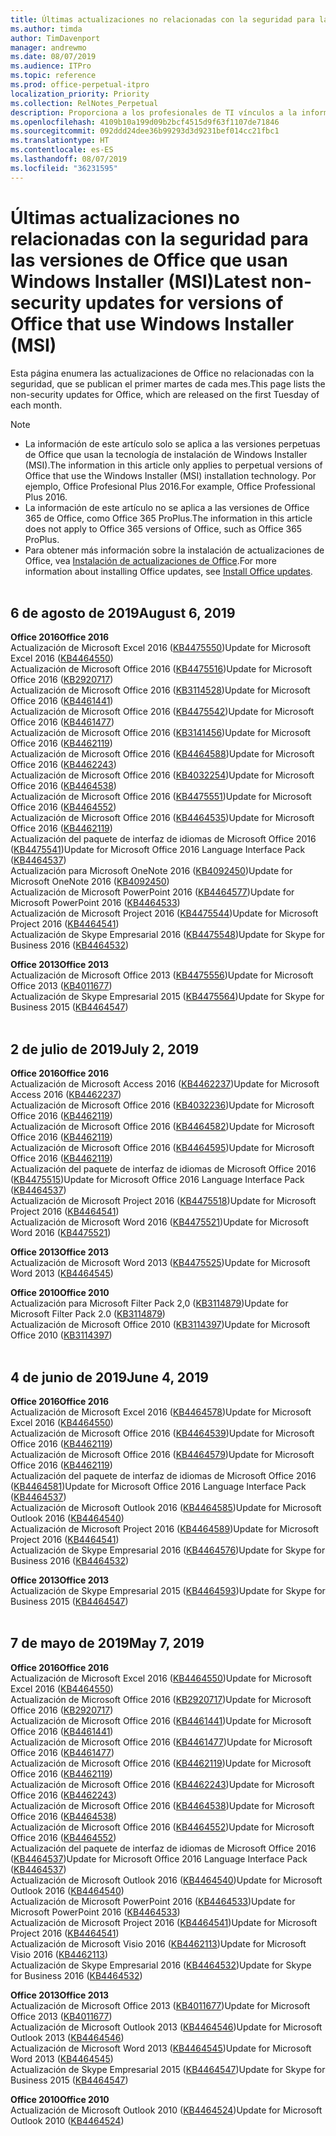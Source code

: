 ```yaml
---
title: Últimas actualizaciones no relacionadas con la seguridad para las versiones de Office que usan Windows Installer (MSI)
ms.author: timda
author: TimDavenport
manager: andrewmo
ms.date: 08/07/2019
ms.audience: ITPro
ms.topic: reference
ms.prod: office-perpetual-itpro
localization_priority: Priority
ms.collection: RelNotes_Perpetual
description: Proporciona a los profesionales de TI vínculos a la información de las últimas actualizaciones no relacionadas con la seguridad de las versiones perpetuas de Office 2016, Office 2013 y Office 2010.
ms.openlocfilehash: 4109b10a199d09b2bcf4515d9f63f1107de71846
ms.sourcegitcommit: 092ddd24dee36b99293d3d9231bef014cc21fbc1
ms.translationtype: HT
ms.contentlocale: es-ES
ms.lasthandoff: 08/07/2019
ms.locfileid: "36231595"
---
```

# <a name="latest-non-security-updates-for-versions-of-office-that-use-windows-installer-msi"></a><span data-ttu-id="1733e-103">Últimas actualizaciones no relacionadas con la seguridad para las versiones de Office que usan Windows Installer (MSI)</span><span class="sxs-lookup"><span data-stu-id="1733e-103">Latest non-security updates for versions of Office that use Windows Installer (MSI)</span></span>

<span data-ttu-id="1733e-104">Esta página enumera las actualizaciones de Office no relacionadas con la seguridad, que se publican el primer martes de cada mes.</span><span class="sxs-lookup"><span data-stu-id="1733e-104">This page lists the non-security updates for Office, which are released on the first Tuesday of each month.</span></span>

> [!NOTE]
> - <span data-ttu-id="1733e-105">La información de este artículo solo se aplica a las versiones perpetuas de Office que usan la tecnología de instalación de Windows Installer (MSI).</span><span class="sxs-lookup"><span data-stu-id="1733e-105">The information in this article only applies to perpetual versions of Office that use the Windows Installer (MSI) installation technology.</span></span> <span data-ttu-id="1733e-106">Por ejemplo, Office Profesional Plus 2016.</span><span class="sxs-lookup"><span data-stu-id="1733e-106">For example, Office Professional Plus 2016.</span></span>
> - <span data-ttu-id="1733e-107">La información de este artículo no se aplica a las versiones de Office 365 de Office, como Office 365 ProPlus.</span><span class="sxs-lookup"><span data-stu-id="1733e-107">The information in this article does not apply to Office 365 versions of Office, such as Office 365 ProPlus.</span></span>
> - <span data-ttu-id="1733e-108">Para obtener más información sobre la instalación de actualizaciones de Office, vea [Instalación de actualizaciones de Office](https://support.office.com/article/2ab296f3-7f03-43a2-8e50-46de917611c5).</span><span class="sxs-lookup"><span data-stu-id="1733e-108">For more information about installing Office updates, see [Install Office updates](https://support.office.com/article/2ab296f3-7f03-43a2-8e50-46de917611c5).</span></span>
<br/><br/>

## <a name="august-6-2019"></a><span data-ttu-id="1733e-109">6 de agosto de 2019</span><span class="sxs-lookup"><span data-stu-id="1733e-109">August 6, 2019</span></span>

<span data-ttu-id="1733e-110">**Office 2016**</span><span class="sxs-lookup"><span data-stu-id="1733e-110">**Office 2016**</span></span><br/>
<span data-ttu-id="1733e-111">Actualización de Microsoft Excel 2016 ([KB4475550](https://support.microsoft.com/help/4475550))</span><span class="sxs-lookup"><span data-stu-id="1733e-111">Update for Microsoft Excel 2016 ([KB4464550](https://support.microsoft.com/help/4475550))</span></span><br/>
<span data-ttu-id="1733e-112">Actualización de Microsoft Office 2016 ([KB4475516](https://support.microsoft.com/help/4475516))</span><span class="sxs-lookup"><span data-stu-id="1733e-112">Update for Microsoft Office 2016 ([KB2920717](https://support.microsoft.com/help/4475516))</span></span><br/>
<span data-ttu-id="1733e-113">Actualización de Microsoft Office 2016 ([KB3114528](https://support.microsoft.com/help/3114528))</span><span class="sxs-lookup"><span data-stu-id="1733e-113">Update for Microsoft Office 2016 ([KB4461441](https://support.microsoft.com/help/3114528))</span></span><br/>
<span data-ttu-id="1733e-114">Actualización de Microsoft Office 2016 ([KB4475542](https://support.microsoft.com/help/4475542))</span><span class="sxs-lookup"><span data-stu-id="1733e-114">Update for Microsoft Office 2016 ([KB4461477](https://support.microsoft.com/help/4475542))</span></span><br/>
<span data-ttu-id="1733e-115">Actualización de Microsoft Office 2016 ([KB3141456](https://support.microsoft.com/help/3141456))</span><span class="sxs-lookup"><span data-stu-id="1733e-115">Update for Microsoft Office 2016 ([KB4462119](https://support.microsoft.com/help/3141456))</span></span><br/>
<span data-ttu-id="1733e-116">Actualización de Microsoft Office 2016 ([KB4464588](https://support.microsoft.com/help/4464588))</span><span class="sxs-lookup"><span data-stu-id="1733e-116">Update for Microsoft Office 2016 ([KB4462243](https://support.microsoft.com/help/4464588))</span></span><br/>
<span data-ttu-id="1733e-117">Actualización de Microsoft Office 2016 ([KB4032254](https://support.microsoft.com/help/4032254))</span><span class="sxs-lookup"><span data-stu-id="1733e-117">Update for Microsoft Office 2016 ([KB4464538](https://support.microsoft.com/help/4032254))</span></span><br/>
<span data-ttu-id="1733e-118">Actualización de Microsoft Office 2016 ([KB4475551](https://support.microsoft.com/help/4475551))</span><span class="sxs-lookup"><span data-stu-id="1733e-118">Update for Microsoft Office 2016 ([KB4464552](https://support.microsoft.com/help/4475551))</span></span><br/>
<span data-ttu-id="1733e-119">Actualización de Microsoft Office 2016 ([KB4464535](https://support.microsoft.com/help/4464535))</span><span class="sxs-lookup"><span data-stu-id="1733e-119">Update for Microsoft Office 2016 ([KB4462119](https://support.microsoft.com/help/4464535))</span></span><br/>
<span data-ttu-id="1733e-120">Actualización del paquete de interfaz de idiomas de Microsoft Office 2016 ([KB4475541](https://support.microsoft.com/help/4475541))</span><span class="sxs-lookup"><span data-stu-id="1733e-120">Update for Microsoft Office 2016 Language Interface Pack ([KB4464537](https://support.microsoft.com/help/4475541))</span></span><br/>
<span data-ttu-id="1733e-121">Actualización para Microsoft OneNote 2016 ([KB4092450](https://support.microsoft.com/help/4092450))</span><span class="sxs-lookup"><span data-stu-id="1733e-121">Update for Microsoft OneNote 2016 ([KB4092450](https://support.microsoft.com/help/4092450))</span></span><br/>
<span data-ttu-id="1733e-122">Actualización de Microsoft PowerPoint 2016 ([KB4464577](https://support.microsoft.com/help/4464577))</span><span class="sxs-lookup"><span data-stu-id="1733e-122">Update for Microsoft PowerPoint 2016 ([KB4464533](https://support.microsoft.com/help/4464577))</span></span><br/>
<span data-ttu-id="1733e-123">Actualización de Microsoft Project 2016 ([KB4475544](https://support.microsoft.com/help/4475544))</span><span class="sxs-lookup"><span data-stu-id="1733e-123">Update for Microsoft Project 2016 ([KB4464541](https://support.microsoft.com/help/4475544))</span></span><br/>
<span data-ttu-id="1733e-124">Actualización de Skype Empresarial 2016 ([KB4475548](https://support.microsoft.com/help/4475548))</span><span class="sxs-lookup"><span data-stu-id="1733e-124">Update for Skype for Business 2016 ([KB4464532](https://support.microsoft.com/help/4475548))</span></span><br/>

<span data-ttu-id="1733e-125">**Office 2013**</span><span class="sxs-lookup"><span data-stu-id="1733e-125">**Office 2013**</span></span><br/>
<span data-ttu-id="1733e-126">Actualización de Microsoft Office 2013 ([KB4475556](https://support.microsoft.com/help/4475556))</span><span class="sxs-lookup"><span data-stu-id="1733e-126">Update for Microsoft Office 2013 ([KB4011677](https://support.microsoft.com/help/4475556))</span></span><br/>
<span data-ttu-id="1733e-127">Actualización de Skype Empresarial 2015 ([KB4475564](https://support.microsoft.com/help/4475564))</span><span class="sxs-lookup"><span data-stu-id="1733e-127">Update for Skype for Business 2015 ([KB4464547](https://support.microsoft.com/help/4475564))</span></span><br/><br/>



## <a name="july-2-2019"></a><span data-ttu-id="1733e-128">2 de julio de 2019</span><span class="sxs-lookup"><span data-stu-id="1733e-128">July 2, 2019</span></span>

<span data-ttu-id="1733e-129">**Office 2016**</span><span class="sxs-lookup"><span data-stu-id="1733e-129">**Office 2016**</span></span><br/>
<span data-ttu-id="1733e-130">Actualización de Microsoft Access 2016 ([KB4462237](https://support.microsoft.com/help/4462237))</span><span class="sxs-lookup"><span data-stu-id="1733e-130">Update for Microsoft Access 2016 ([KB4462237](https://support.microsoft.com/help/4462237))</span></span><br/>
<span data-ttu-id="1733e-131">Actualización de Microsoft Office 2016 ([KB4032236](https://support.microsoft.com/help/4032236))</span><span class="sxs-lookup"><span data-stu-id="1733e-131">Update for Microsoft Office 2016 ([KB4462119](https://support.microsoft.com/help/4032236))</span></span><br/>
<span data-ttu-id="1733e-132">Actualización de Microsoft Office 2016 ([KB4464582](https://support.microsoft.com/help/4464582))</span><span class="sxs-lookup"><span data-stu-id="1733e-132">Update for Microsoft Office 2016 ([KB4462119](https://support.microsoft.com/help/4464582))</span></span><br/>
<span data-ttu-id="1733e-133">Actualización de Microsoft Office 2016 ([KB4464595](https://support.microsoft.com/help/4464595))</span><span class="sxs-lookup"><span data-stu-id="1733e-133">Update for Microsoft Office 2016 ([KB4462119](https://support.microsoft.com/help/4464595))</span></span><br/>
<span data-ttu-id="1733e-134">Actualización del paquete de interfaz de idiomas de Microsoft Office 2016 ([KB4475515](https://support.microsoft.com/help/4475515))</span><span class="sxs-lookup"><span data-stu-id="1733e-134">Update for Microsoft Office 2016 Language Interface Pack ([KB4464537](https://support.microsoft.com/help/4475515))</span></span><br/>
<span data-ttu-id="1733e-135">Actualización de Microsoft Project 2016 ([KB4475518](https://support.microsoft.com/help/4475518))</span><span class="sxs-lookup"><span data-stu-id="1733e-135">Update for Microsoft Project 2016 ([KB4464541](https://support.microsoft.com/help/4475518))</span></span><br/>
<span data-ttu-id="1733e-136">Actualización de Microsoft Word 2016 ([KB4475521](https://support.microsoft.com/help/4475521))</span><span class="sxs-lookup"><span data-stu-id="1733e-136">Update for Microsoft Word 2016 ([KB4475521](https://support.microsoft.com/help/4475521))</span></span><br/>


<span data-ttu-id="1733e-137">**Office 2013**</span><span class="sxs-lookup"><span data-stu-id="1733e-137">**Office 2013**</span></span><br/>
<span data-ttu-id="1733e-138">Actualización de Microsoft Word 2013 ([KB4475525](https://support.microsoft.com/help/4475525))</span><span class="sxs-lookup"><span data-stu-id="1733e-138">Update for Microsoft Word 2013 ([KB4464545](https://support.microsoft.com/help/4475525))</span></span><br/>


<span data-ttu-id="1733e-139">**Office 2010**</span><span class="sxs-lookup"><span data-stu-id="1733e-139">**Office 2010**</span></span><br/>
<span data-ttu-id="1733e-140">Actualización para Microsoft Filter Pack 2,0 ([KB3114879](https://support.microsoft.com/help/3114879))</span><span class="sxs-lookup"><span data-stu-id="1733e-140">Update for Microsoft Filter Pack 2.0 ([KB3114879](https://support.microsoft.com/help/3114879))</span></span><br/><span data-ttu-id="1733e-141">Actualización de Microsoft Office 2010 ([KB3114397](https://support.microsoft.com/help/3114397))</span><span class="sxs-lookup"><span data-stu-id="1733e-141">Update for Microsoft Office 2010 ([KB3114397](https://support.microsoft.com/help/3114397))</span></span><br/><br/>

## <a name="june-4-2019"></a><span data-ttu-id="1733e-142">4 de junio de 2019</span><span class="sxs-lookup"><span data-stu-id="1733e-142">June 4, 2019</span></span>

<span data-ttu-id="1733e-143">**Office 2016**</span><span class="sxs-lookup"><span data-stu-id="1733e-143">**Office 2016**</span></span><br/>
<span data-ttu-id="1733e-144">Actualización de Microsoft Excel 2016 ([KB4464578](https://support.microsoft.com/help/4464578))</span><span class="sxs-lookup"><span data-stu-id="1733e-144">Update for Microsoft Excel 2016 ([KB4464550](https://support.microsoft.com/help/4464578))</span></span><br/>
<span data-ttu-id="1733e-145">Actualización de Microsoft Office 2016 ([KB4464539](https://support.microsoft.com/help/4464539))</span><span class="sxs-lookup"><span data-stu-id="1733e-145">Update for Microsoft Office 2016 ([KB4462119](https://support.microsoft.com/help/4464539))</span></span><br/>
<span data-ttu-id="1733e-146">Actualización de Microsoft Office 2016 ([KB4464579](https://support.microsoft.com/help/4464579))</span><span class="sxs-lookup"><span data-stu-id="1733e-146">Update for Microsoft Office 2016 ([KB4462119](https://support.microsoft.com/help/4464579))</span></span><br/>
<span data-ttu-id="1733e-147">Actualización del paquete de interfaz de idiomas de Microsoft Office 2016 ([KB4464581](https://support.microsoft.com/help/4464581))</span><span class="sxs-lookup"><span data-stu-id="1733e-147">Update for Microsoft Office 2016 Language Interface Pack ([KB4464537](https://support.microsoft.com/help/4464581))</span></span><br/>
<span data-ttu-id="1733e-148">Actualización de Microsoft Outlook 2016 ([KB4464585](https://support.microsoft.com/help/4464585))</span><span class="sxs-lookup"><span data-stu-id="1733e-148">Update for Microsoft Outlook 2016 ([KB4464540](https://support.microsoft.com/help/4464585))</span></span><br/>
<span data-ttu-id="1733e-149">Actualización de Microsoft Project 2016 ([KB4464589](https://support.microsoft.com/help/4464589))</span><span class="sxs-lookup"><span data-stu-id="1733e-149">Update for Microsoft Project 2016 ([KB4464541](https://support.microsoft.com/help/4464589))</span></span><br/>
<span data-ttu-id="1733e-150">Actualización de Skype Empresarial 2016 ([KB4464576](https://support.microsoft.com/help/4464576))</span><span class="sxs-lookup"><span data-stu-id="1733e-150">Update for Skype for Business 2016 ([KB4464532](https://support.microsoft.com/help/4464576))</span></span><br/>

<span data-ttu-id="1733e-151">**Office 2013**</span><span class="sxs-lookup"><span data-stu-id="1733e-151">**Office 2013**</span></span><br/>
<span data-ttu-id="1733e-152">Actualización de Skype Empresarial 2015 ([KB4464593](https://support.microsoft.com/help/4464593))</span><span class="sxs-lookup"><span data-stu-id="1733e-152">Update for Skype for Business 2015 ([KB4464547](https://support.microsoft.com/help/4464593))</span></span><br/>
<br/>
## <a name="may-7-2019"></a><span data-ttu-id="1733e-153">7 de mayo de 2019</span><span class="sxs-lookup"><span data-stu-id="1733e-153">May 7, 2019</span></span>

<span data-ttu-id="1733e-154">**Office 2016**</span><span class="sxs-lookup"><span data-stu-id="1733e-154">**Office 2016**</span></span><br/>
<span data-ttu-id="1733e-155">Actualización de Microsoft Excel 2016 ([KB4464550](https://support.microsoft.com/help/4464550))</span><span class="sxs-lookup"><span data-stu-id="1733e-155">Update for Microsoft Excel 2016 ([KB4464550](https://support.microsoft.com/help/4464550))</span></span><br/>
<span data-ttu-id="1733e-156">Actualización de Microsoft Office 2016 ([KB2920717](https://support.microsoft.com/help/2920717))</span><span class="sxs-lookup"><span data-stu-id="1733e-156">Update for Microsoft Office 2016 ([KB2920717](https://support.microsoft.com/help/2920717))</span></span><br/>
<span data-ttu-id="1733e-157">Actualización de Microsoft Office 2016 ([KB4461441](https://support.microsoft.com/help/4461441))</span><span class="sxs-lookup"><span data-stu-id="1733e-157">Update for Microsoft Office 2016 ([KB4461441](https://support.microsoft.com/help/4461441))</span></span><br/>
<span data-ttu-id="1733e-158">Actualización de Microsoft Office 2016 ([KB4461477](https://support.microsoft.com/help/4461477))</span><span class="sxs-lookup"><span data-stu-id="1733e-158">Update for Microsoft Office 2016 ([KB4461477](https://support.microsoft.com/help/4461477))</span></span><br/>
<span data-ttu-id="1733e-159">Actualización de Microsoft Office 2016 ([KB4462119](https://support.microsoft.com/help/4462119))</span><span class="sxs-lookup"><span data-stu-id="1733e-159">Update for Microsoft Office 2016 ([KB4462119](https://support.microsoft.com/help/4462119))</span></span><br/>
<span data-ttu-id="1733e-160">Actualización de Microsoft Office 2016 ([KB4462243](https://support.microsoft.com/help/4462243))</span><span class="sxs-lookup"><span data-stu-id="1733e-160">Update for Microsoft Office 2016 ([KB4462243](https://support.microsoft.com/help/4462243))</span></span><br/>
<span data-ttu-id="1733e-161">Actualización de Microsoft Office 2016 ([KB4464538](https://support.microsoft.com/help/4464538))</span><span class="sxs-lookup"><span data-stu-id="1733e-161">Update for Microsoft Office 2016 ([KB4464538](https://support.microsoft.com/help/4464538))</span></span><br/>
<span data-ttu-id="1733e-162">Actualización de Microsoft Office 2016 ([KB4464552](https://support.microsoft.com/help/4464552))</span><span class="sxs-lookup"><span data-stu-id="1733e-162">Update for Microsoft Office 2016 ([KB4464552](https://support.microsoft.com/help/4464552))</span></span><br/>
<span data-ttu-id="1733e-163">Actualización del paquete de interfaz de idiomas de Microsoft Office 2016 ([KB4464537](https://support.microsoft.com/help/4464537))</span><span class="sxs-lookup"><span data-stu-id="1733e-163">Update for Microsoft Office 2016 Language Interface Pack ([KB4464537](https://support.microsoft.com/help/4464537))</span></span><br/>
<span data-ttu-id="1733e-164">Actualización de Microsoft Outlook 2016 ([KB4464540](https://support.microsoft.com/help/4464540))</span><span class="sxs-lookup"><span data-stu-id="1733e-164">Update for Microsoft Outlook 2016 ([KB4464540](https://support.microsoft.com/help/4464540))</span></span><br/>
<span data-ttu-id="1733e-165">Actualización de Microsoft PowerPoint 2016 ([KB4464533](https://support.microsoft.com/help/4464533))</span><span class="sxs-lookup"><span data-stu-id="1733e-165">Update for Microsoft PowerPoint 2016 ([KB4464533](https://support.microsoft.com/help/4464533))</span></span><br/>
<span data-ttu-id="1733e-166">Actualización de Microsoft Project 2016 ([KB4464541](https://support.microsoft.com/help/4464541))</span><span class="sxs-lookup"><span data-stu-id="1733e-166">Update for Microsoft Project 2016 ([KB4464541](https://support.microsoft.com/help/4464541))</span></span><br/>
<span data-ttu-id="1733e-167">Actualización de Microsoft Visio 2016 ([KB4462113](https://support.microsoft.com/help/4462113))</span><span class="sxs-lookup"><span data-stu-id="1733e-167">Update for Microsoft Visio 2016 ([KB4462113](https://support.microsoft.com/help/4462113))</span></span><br/>
<span data-ttu-id="1733e-168">Actualización de Skype Empresarial 2016 ([KB4464532](https://support.microsoft.com/help/4464532))</span><span class="sxs-lookup"><span data-stu-id="1733e-168">Update for Skype for Business 2016 ([KB4464532](https://support.microsoft.com/help/4464532))</span></span><br/>

<span data-ttu-id="1733e-169">**Office 2013**</span><span class="sxs-lookup"><span data-stu-id="1733e-169">**Office 2013**</span></span><br/>
<span data-ttu-id="1733e-170">Actualización de Microsoft Office 2013 ([KB4011677](https://support.microsoft.com/help/4011677))</span><span class="sxs-lookup"><span data-stu-id="1733e-170">Update for Microsoft Office 2013 ([KB4011677](https://support.microsoft.com/help/4011677))</span></span><br/>
<span data-ttu-id="1733e-171">Actualización de Microsoft Outlook 2013 ([KB4464546](https://support.microsoft.com/help/4464546))</span><span class="sxs-lookup"><span data-stu-id="1733e-171">Update for Microsoft Outlook 2013 ([KB4464546](https://support.microsoft.com/help/4464546))</span></span><br/>
<span data-ttu-id="1733e-172">Actualización de Microsoft Word 2013 ([KB4464545](https://support.microsoft.com/help/4464545))</span><span class="sxs-lookup"><span data-stu-id="1733e-172">Update for Microsoft Word 2013 ([KB4464545](https://support.microsoft.com/help/4464545))</span></span><br/>
<span data-ttu-id="1733e-173">Actualización de Skype Empresarial 2015 ([KB4464547](https://support.microsoft.com/help/4464547))</span><span class="sxs-lookup"><span data-stu-id="1733e-173">Update for Skype for Business 2015 ([KB4464547](https://support.microsoft.com/help/4464547))</span></span><br/>

<span data-ttu-id="1733e-174">**Office 2010**</span><span class="sxs-lookup"><span data-stu-id="1733e-174">**Office 2010**</span></span><br/>
<span data-ttu-id="1733e-175">Actualización de Microsoft Outlook 2010 ([KB4464524](https://support.microsoft.com/help/4464524))</span><span class="sxs-lookup"><span data-stu-id="1733e-175">Update for Microsoft Outlook 2010 ([KB4464524](https://support.microsoft.com/help/4464524))</span></span>